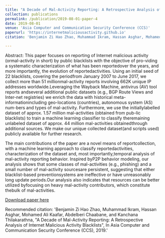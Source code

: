 ```yaml
---
title: "A Decade of Mal-Activity Reporting: A Retrospective Analysis of Internet Malicious Activity Blacklists"
collection: publications
permalink: /publication/2019-08-01-paper-4
date: 2019-08-01
venue: 'Asia Computer and Communication Security Conference (CCS)'
paperurl: 'https://internetmaliciousactivity.github.io'
citation: 'Benjamin Zi Hao Zhao, Muhammad Ikram, Hassan Asghar, Mohamed Ali Kaafar, Abdelberi Chaabane, and Kanchana Thilakarathna, &quot;A Decade of Mal-Activity Reporting: A Retrospective Analysis of Internet Malicious Activity Blacklists&quot;, In Asia Computer and Communication Security Conference (CCS), 2019.'

---
```


Abstract: This paper focuses on reporting of Internet malicious activity (ormal-activity in short) by public blacklists with the objective of pro-viding a systematic characterization of what has been reportedover the years, and more importantly, the evolution of reportedactivities. Using an initial seed of 22 blacklists, covering the periodfrom January 2007 to June 2017, we collect more than 51 millionmal-activity reports involving 662K unique IP addresses worldwide.Leveraging the Wayback Machine, antivirus (AV) tool reports andseveral additional public datasets (e.g., BGP Route Views and Inter-net registries) we enrich the data with historical meta-informationincluding geo-locations (countries), autonomous system (AS) num-bers and types of mal-activity. Furthermore, we use the initiallylabelled dataset of approx. 1.57 million mal-activities (obtained from pub-lic blacklists) to train a machine learning classifier to classify theremaining unlabeled dataset of approx. 44 million mal-activities obtainedthrough additional sources. We make our unique collected dataset(and scripts used) publicly available for further research.

The main contributions of the paper are a novel means of reportcollection, with a machine learning approach to classify reportedactivities, characterization of the dataset and, most importantly,temporal analysis of mal-activity reporting behavior. Inspired byP2P behavior modeling, our analysis shows that some classes of mal-activities (e.g., phishing) and a small number of mal-activity sourcesare persistent, suggesting that either blacklist-based preventionsystems are ineffective or have unreasonably long update periods.Our analysis also indicates that resources can be better utilized byfocusing on heavy mal-activity contributors, which constitute thebulk of mal-activities.

[Download paper here](https://imikr4m.github.io/files/asiaccs_malwareanalysis.pdf)

Recommended citation: 'Benjamin Zi Hao Zhao, Muhammad Ikram, Hassan Asghar, Mohamed Ali Kaafar, Abdelberi Chaabane, and Kanchana Thilakarathna, &quot;A Decade of Mal-Activity Reporting: A Retrospective Analysis of Internet Malicious Activity Blacklists&quot;, In Asia Computer and Communication Security Conference (CCS), 2019.'